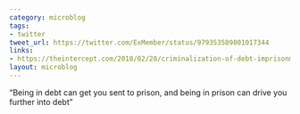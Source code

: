 ```yaml
---
category: microblog
tags:
- twitter
tweet_url: https://twitter.com/ExMember/status/979353589801017344
links:
- https://theintercept.com/2018/02/28/criminalization-of-debt-imprisonment-aclu-report/
layout: microblog
---
```

“Being in debt can get you sent to prison, and being in prison can drive you further into debt”
